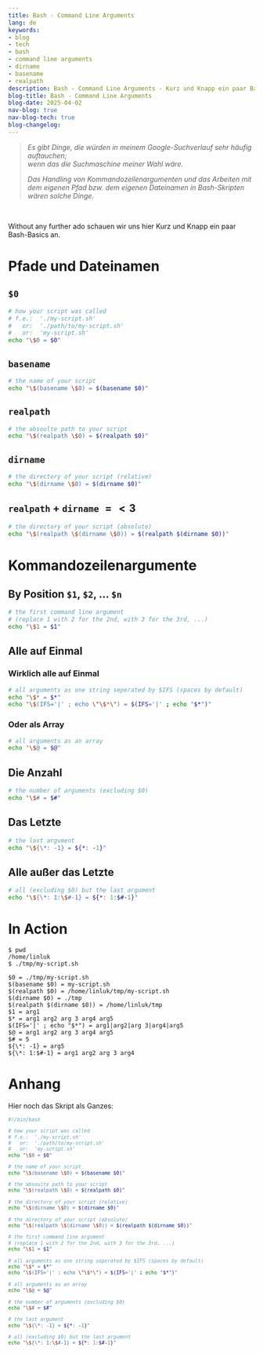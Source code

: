 ```yaml
---
title: Bash - Command Line Arguments
lang: de
keywords:
- blog
- tech
- bash
- command line arguments
- dirname
- basename
- realpath
description: Bash - Command Line Arguments - Kurz und Knapp ein paar Basics zur Arbeit mit Kommandozeilenargumenten sowie  Pfaden und Dateinamen
blog-title: Bash - Command Line Arguments
blog-date: 2025-04-02
nav-blog: true
nav-blog-tech: true
blog-changelog:
---
```


> *Es gibt Dinge, die würden in meinem Google-Suchverlauf sehr häufig auftauchen;  
> wenn das die Suchmaschine meiner Wahl wäre.*  
>
> *Das Handling von Kommandozeilenargumenten und das Arbeiten mit dem eigenen Pfad bzw.
> dem eigenen Dateinamen in Bash-Skripten wären solche Dinge.*

<br>

Without any further ado schauen wir uns hier Kurz und Knapp ein paar Bash-Basics an.

# Pfade und Dateinamen

## `$0`

```sh
# how your script was called
# f.e.:  './my-script.sh'
#   or:  './path/to/my-script.sh'
#   or:  'my-script.sh'
echo "\$0 = $0"
```

## `basename`

```sh
# the name of your script
echo "\$(basename \$0) = $(basename $0)"
```

## `realpath`

```sh
# the absoulte path to your script
echo "\$(realpath \$0) = $(realpath $0)"
```

## `dirname`

```sh
# the directory of your script (relative)
echo "\$(dirname \$0) = $(dirname $0)"
```

## `realpath` $+$ `dirname` $= <3$

```sh
# the directory of your script (absolute)
echo "\$(realpath \$(dirname \$0)) = $(realpath $(dirname $0))"
```

# Kommandozeilenargumente

## By Position `$1`, `$2`, ... `$n`

```sh
# the first command line argument
# (replace 1 with 2 for the 2nd, with 3 for the 3rd, ...)
echo "\$1 = $1"
```

## Alle auf Einmal

### Wirklich alle auf Einmal

```sh
# all arguments as one string seperated by $IFS (spaces by default)
echo "\$* = $*"
echo "\$(IFS='|' ; echo \"\$*\") = $(IFS='|' ; echo "$*")"
```

### Oder als Array

```sh
# all arguments as an array
echo "\$@ = $@"
```

## Die Anzahl

```sh
# the number of arguments (excluding $0)
echo "\$# = $#"
```

## Das Letzte

```sh
# the last argument
echo "\${\*: -1} = ${*: -1}"
```

## Alle außer das Letzte

```sh
# all (excluding $0) but the last argument
echo "\${\*: 1:\$#-1} = ${*: 1:$#-1}"
```

# In Action

```plain
$ pwd
/home/linluk
$ ./tmp/my-script.sh

$0 = ./tmp/my-script.sh
$(basename $0) = my-script.sh
$(realpath $0) = /home/linluk/tmp/my-script.sh
$(dirname $0) = ./tmp
$(realpath $(dirname $0)) = /home/linluk/tmp
$1 = arg1
$* = arg1 arg2 arg 3 arg4 arg5
$(IFS='|' ; echo "$*") = arg1|arg2|arg 3|arg4|arg5
$@ = arg1 arg2 arg 3 arg4 arg5
$# = 5
${\*: -1} = arg5
${\*: 1:$#-1} = arg1 arg2 arg 3 arg4
```

# Anhang

Hier noch das Skript als Ganzes:
<small>
```sh
#!/bin/bash

# how your script was called
# f.e.:  './my-script.sh'
#   or:  './path/to/my-script.sh'
#   or:  'my-script.sh'
echo "\$0 = $0"

# the name of your script
echo "\$(basename \$0) = $(basename $0)"

# the absoulte path to your script
echo "\$(realpath \$0) = $(realpath $0)"

# the directory of your script (relative)
echo "\$(dirname \$0) = $(dirname $0)"

# the directory of your script (absolute)
echo "\$(realpath \$(dirname \$0)) = $(realpath $(dirname $0))"

# the first command line argument
# (replace 1 with 2 for the 2nd, with 3 for the 3rd, ...)
echo "\$1 = $1"

# all arguments as one string seperated by $IFS (spaces by default)
echo "\$* = $*"
echo "\$(IFS='|' ; echo \"\$*\") = $(IFS='|' ; echo "$*")"

# all arguments as an array
echo "\$@ = $@"

# the number of arguments (excluding $0)
echo "\$# = $#"

# the last argument
echo "\${\*: -1} = ${*: -1}"

# all (excluding $0) but the last argument
echo "\${\*: 1:\$#-1} = ${*: 1:$#-1}"
```
</small>
